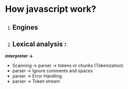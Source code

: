 # How javascript work?
1. ## Engines
2. ## Lexical analysis :
**interpreter ->**
- Scanning -> parser -> tokens or chunks  (Tokenization)
- parser ->   Ignore comments and spaces
- parser ->   Error Handling
- parser ->   Token stream

   